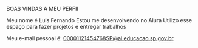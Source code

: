 BOAS VINDAS A MEU PERFIl

Meu nome é Luis Fernando
Estou me desenvolvendo no Alura
Utilizo esse espaço para fazer projetos e entregar trabalhos

Meu e-mail pessoal é: 00001121454768SP@al.educacao.sp.gov.br
